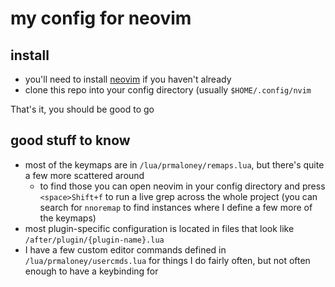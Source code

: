 # my config for neovim

## install

- you'll need to install [neovim](https://github.com/neovim/neovim/wiki/Installing-Neovim) if you haven't already
- clone this repo into your config directory (usually `$HOME/.config/nvim`

That's it, you should be good to go

## good stuff to know

- most of the keymaps are in `/lua/prmaloney/remaps.lua`, but there's quite a few more scattered around
  - to find those you can open neovim in your config directory and press `<space>Shift+f` to run a live grep across the whole project (you can search for `nnoremap` to find instances where I define a few more of the keymaps)
- most plugin-specific configuration is located in files that look like `/after/plugin/{plugin-name}.lua`
- I have a few custom editor commands defined in `/lua/prmaloney/usercmds.lua` for things I do fairly often, but not often enough to have a keybinding for

